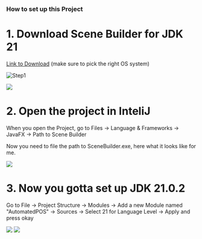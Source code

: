 ### How to set up this Project

# 1. Download Scene Builder for JDK 21

<a href="https://gluonhq.com/products/scene-builder/">Link to Download</a>  (make sure to pick the right OS system)

![Step1](/instructionPics/downloadSceneBuilder.png)

<img src="/instructionPics/downloadSceneBuilder.png">

# 2. Open the project in InteliJ

When you open the Project, go to Files -> Language & Frameworks -> JavaFX -> Path to Scene Builder

Now you need to file the path to SceneBuilder.exe, here what it looks like for me.

<img src="/instructionPics/Step2.png">

# 3. Now you gotta set up JDK 21.0.2

Go to File -> Project Structure -> Modules -> Add a new Module named "AutomatedPOS" -> Sources -> Select 21 for Language Level -> Apply and press okay

<img src="/instructionPics/Step3.png">

<img src="/instructionPics/one.png">

